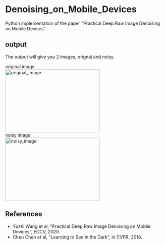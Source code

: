# Denoising_on_Mobile_Devices
Python implementation of the paper "Practical Deep Raw Image Denoising on Mobile Devices". 

## output
The output will give you 2 images, orignal and noisy.

original image  
<img src="original_image.png" alt="original_image" title="original_image" width="300" height="200">  
noisy image  
<img src="noisy_image.png" alt="noisy_image" title="noisy_image" width="300" height="200">

## References
- Yuzhi Wang et al, "Practical Deep Raw Image Denoising on Mobile Devices", ECCV, 2020.
- Chen Chen et al, "Learning to See in the Dark", in CVPR, 2018.
